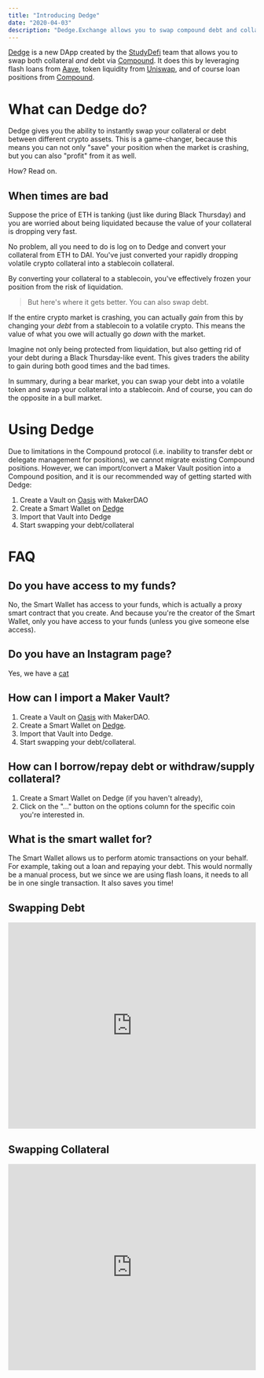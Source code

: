 ```yaml
---
title: "Introducing Dedge"
date: "2020-04-03"
description: "Dedge.Exchange allows you to swap compound debt and collateral at will, powered by Aave flashloans."
---
```


[Dedge](https://dedge.exchange) is a new DApp created by the [StudyDefi](https://www.studydefi.com) team that allows you to swap both collateral _and_ debt via [Compound](https://compound.finance/). It does this by leveraging flash loans from [Aave](https://aave.com/), token liquidity from [Uniswap](https://uniswap.exchange/), and of course loan positions from [Compound](https://compound.finance/).

# What can Dedge do?

Dedge gives you the ability to instantly swap your collateral or debt between different crypto assets. This is a game-changer, because this means you can not only "save" your position when the market is crashing, but you can also "profit" from it as well.

How? Read on.

## When times are bad

Suppose the price of ETH is tanking (just like during Black Thursday) and you are worried about being liquidated because the value of your collateral is dropping very fast.

No problem, all you need to do is log on to Dedge and convert your collateral from ETH to DAI. You've just converted your rapidly dropping volatile crypto collateral into a stablecoin collateral.

By converting your collateral to a stablecoin, you've effectively frozen your position from the risk of liquidation.

> But here's where it gets better. You can also swap debt.

If the entire crypto market is crashing, you can actually _gain_ from this by changing your _debt_ from a stablecoin to a volatile crypto. This means the value of what you owe will actually go _down_ with the market.

Imagine not only being protected from liquidation, but also getting rid of your debt during a Black Thursday-like event. This gives traders the ability to gain during both good times and the bad times.

In summary, during a bear market, you can swap your debt into a volatile token and swap your collateral into a stablecoin. And of course, you can do the opposite in a bull market.

# Using Dedge

Due to limitations in the Compound protocol (i.e. inability to transfer debt or delegate management for positions), we cannot migrate existing Compound positions. However, we can import/convert a Maker Vault position into a Compound position, and it is our recommended way of getting started with Dedge:

1. Create a Vault on [Oasis](https://oasis.app/borrow) with MakerDAO
2. Create a Smart Wallet on [Dedge](https://dedge.exchange)
3. Import that Vault into Dedge
4. Start swapping your debt/collateral

# FAQ

## Do you have access to my funds?

No, the Smart Wallet has access to your funds, which is actually a proxy smart contract that you create. And because you're the creator of the Smart Wallet, only you have access to your funds (unless you give someone else access).

## Do you have an Instagram page?

Yes, we have a [cat](https://www.instagram.com/mr.miso.oz/)

## How can I import a Maker Vault?

1. Create a Vault on [Oasis](https://oasis.app/borrow) with MakerDAO.
2. Create a Smart Wallet on [Dedge](https://dedge.exchange).
3. Import that Vault into Dedge.
4. Start swapping your debt/collateral.

## How can I borrow/repay debt or withdraw/supply collateral?

1. Create a Smart Wallet on Dedge (if you haven't already),
2. Click on the "..." button on the options column for the specific coin you're interested in.

## What is the smart wallet for?

The Smart Wallet allows us to perform atomic transactions on your behalf. For example, taking out a loan and repaying your debt. This would normally be a manual process, but we since we are using flash loans, it needs to all be in one single transaction. It also saves you time!

## Swapping Debt

<div style="width: 100%;">
<iframe
  src="https://giant.gfycat.com/LivelyFancyIrishterrier.webm"
  title="Swapping Debt with Dedge"
  frameBorder="0"
  webkitallowfullscreen="true"
  mozallowfullscreen="true"
  allowFullScreen
  style="width: inherit; height: 420px"
></iframe>
</div>

## Swapping Collateral

<div style="width: 100%;">
<iframe
  src="https://giant.gfycat.com/IdenticalWeeklyCaracal.webm"
  title="Swapping Debt with Dedge"
  frameBorder="0"
  webkitallowfullscreen="true"
  mozallowfullscreen="true"
  allowFullScreen
  style="width: inherit; height: 420px"
></iframe>
</div>
